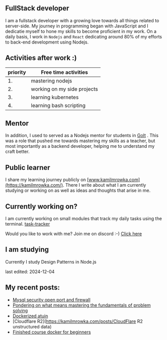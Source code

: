 ## FullStack developer
I am a fullstack developer with a growing love towards all things related to server-side. My journey in programming began with JavaScript and I dedicatie myself to hone my skills to become proficient in my work.
On a daily basis, I work in `Nodejs` and `React` dedicating around 80% of my efforts to back-end development using Nodejs.

## Activities after work  :)

| priority | Free time activities        |
| -------- | --------------------------- |
| 1.       | mastering nodejs            |
| 2.       | working on my side projects |
| 3.       | learning kubernetes         |
| 4.       | learning bash scripting     |

## Mentor
In addition, I used to served as a Nodejs mentor for students in [GoIt](https://goit.global/) . This was a role that pushed me towards mastering my skills as a teacher, but most importantly as a backend developer, helping me to understand my craft better.

## Public learner
I share my learning journey publicly on [www.kamilmrowka.com](https://kamilmrowka.com/). There I write about what I am currently studying or working on as well as ideas and thoughts that arise in me.

## Currently working on?
I am currently working on small modules that track my daily tasks using the terminal.
[task-tracker](https://github.com/KamilMr/task-tracker)

Would you like to work with me? Join me on discord :-)
[Click here](https://discord.gg/Rk3hME8rfq)

## I am studying
Currently I study Design Patterns in Node.js

last edited: 2024-12-04

## My recent posts:
<!-- BLOG-POST-LIST:START -->
- [Mysql security open port and firewall](https://kamilmrowka.com/posts/secure-port-3306)
- [Pondering on what means mastering the fundamentals of problem solving](https://kamilmrowka.com/posts/mastering-the-fundamentals-problem-solving)
- [Dockerized atuin](https://kamilmrowka.com/posts/using-self-hosted-atuin)
- [Cloudflare R2](https://kamilmrowka.com/posts/CloudFlare R2 unstructured data)
- [Finished course docker for beginners](https://kamilmrowka.com/posts/docker-impression)
<!-- BLOG-POST-LIST:END -->
